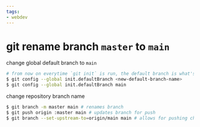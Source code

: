 ```yaml
---
tags:
- webdev
---
```

# git rename branch `master` to `main`

change global default branch to `main`
```bash
# from now on everytime `git init` is run, the default branch is what's configured
$ git config --global init.defaultBranch <new-default-branch-name>
$ git config --global init.defaultBranch main
```

change repository branch name
```bash
$ git branch -m master main # renames branch
$ git push origin :master main # updates branch for push
$ git branch --set-upstream-to=origin/main main # allows for pushing changes to remote
```
